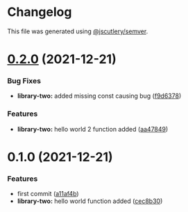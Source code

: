 # Changelog

This file was generated using [@jscutlery/semver](https://github.com/jscutlery/semver).

# [0.2.0](https://github.com/andresmgsl/versioning-testing/compare/library-two-0.1.0...library-two-0.2.0) (2021-12-21)


### Bug Fixes

* **library-two:** added missing const causing bug ([f9d6378](https://github.com/andresmgsl/versioning-testing/commit/f9d63782e04c1f8bb9f3af4fc9f93fa58ecb8587))


### Features

* **library-two:** hello world 2 function added ([aa47849](https://github.com/andresmgsl/versioning-testing/commit/aa47849b7e9f15f03edf5ade1acb6bb7e1f094a1))



# 0.1.0 (2021-12-21)


### Features

* first commit ([a11af4b](https://github.com/andresmgsl/versioning-testing/commit/a11af4be06306dec6c0ffce118b2eb48335a0f00))
* **library-two:** hello world function added ([cec8b30](https://github.com/andresmgsl/versioning-testing/commit/cec8b30734058e2ce1ef9ea22eb159d40a427ddf))
